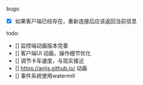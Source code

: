bugs:
- [x] 如果客户端已经存在，重新连接后应该返回当前信息

todo:
- [] 监控端动画版本完善
- [] 客户端UI 动画，操作细节优化
- [] 调节卡车速度，与现实接近
- [] https://anijs.github.io/ 动画
- [] 事件系统使用watermill
